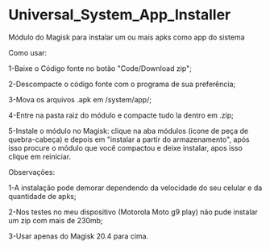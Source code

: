 # Universal_System_App_Installer
Módulo do Magisk para instalar um ou mais apks como app do sistema 

Como usar:

1-Baixe o Código fonte no botão "Code/Download zip";

2-Descompacte o código fonte com o programa de sua preferência;

3-Mova os arquivos .apk em /system/app/;

4-Entre na pasta raiz do módulo e compacte tudo la dentro em .zip;

5-Instale o módulo no Magisk: clique na aba módulos (icone de peça de quebra-cabeça) e depois em "instalar a partir do armazenamento", após isso procure o módulo que você compactou e deixe instalar, apos isso clique em reiniciar.

Observações:

1-A instalação pode demorar dependendo da velocidade do seu celular e da quantidade de apks;

2-Nos testes no meu dispositivo (Motorola Moto g9 play) não pude instalar um zip com mais de 230mb;

3-Usar apenas do Magisk 20.4 para cima.
